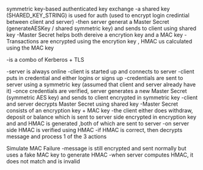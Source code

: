 symmetric key-based authenticated key exchange
-a shared key (SHARED_KEY_STRING) is used for auth (used to encrypt login credintial between client and server)
-then server generat a Master Secret (generateAESKey / shared symmetric key) and sends to client using shared key
	-Master Secret helps both dereive a encrytion key and a MAC key
-Transactions are encrypted using the encrytion key , HMAC us calculated using the MAC key

-is a combo of Kerberos + TLS 

-server is always online
-client is started up and connects to server
-client puts in credential and either logins or signs up
     -credentials are sent to server using a symmetric key (assumed that client and server already have it)
-once credentials are verified, server generates a new Master Secret (symmetric AES key) and sends to client encrypted in symmetric key
-client and server decrypts Master Secret using shared key
     -Master Secret consists of an encryption key + MAC key
-the client either does withdraw, deposit or balance which is sent to server side encrypted in encryption key and and HMAC is generated
,both of which are sent to server
-on server side HMAC is verified using HMAC
     -if HMAC is correct, then decrypts message and process 1 of the 3 actions

Simulate MAC Failure
-message is still encrypted and sent normally but uses a fake MAC key to generate HMAC
-when server computes HMAC, it does not match and is invalid
